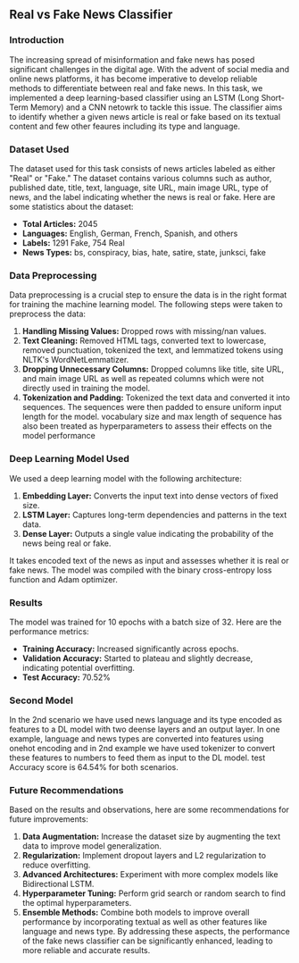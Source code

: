 ## Real vs Fake News Classifier

### Introduction
The increasing spread of misinformation and fake news has posed significant challenges in the digital age. With the advent of social media and online news platforms, it has become imperative to develop reliable methods to differentiate between real and fake news. In this task, we implemented a deep learning-based classifier using an LSTM (Long Short-Term Memory) and a CNN netowrk to tackle this issue. The classifier aims to identify whether a given news article is real or fake based on its textual content and few other feaures including its type and language.

### Dataset Used
The dataset used for this task consists of news articles labeled as either "Real" or "Fake." The dataset contains various columns such as author, published date, title, text, language, site URL, main image URL, type of news, and the label indicating whether the news is real or fake. Here are some statistics about the dataset:

- **Total Articles:** 2045
- **Languages:** English, German, French, Spanish, and others
- **Labels:** 1291 Fake, 754 Real
- **News Types:** bs, conspiracy, bias, hate, satire, state, junksci, fake

### Data Preprocessing
Data preprocessing is a crucial step to ensure the data is in the right format for training the machine learning model. The following steps were taken to preprocess the data:

1. **Handling Missing Values:** Dropped rows with missing/nan values.
2. **Text Cleaning:** Removed HTML tags, converted text to lowercase, removed punctuation, tokenized the text, and lemmatized tokens using NLTK's WordNetLemmatizer.
3. **Dropping Unnecessary Columns:** Dropped columns like title, site URL, and main image URL as well as repeated columns which were not directly used in training the model.
4. **Tokenization and Padding:** Tokenized the text data and converted it into sequences. The sequences were then padded to ensure uniform input length for the model. vocabulary size and max length of sequence has also been treated as hyperparameters to assess their effects on the model performance

### Deep Learning Model Used
We used a deep learning model with the following architecture:

1. **Embedding Layer:** Converts the input text into dense vectors of fixed size.
2. **LSTM Layer:** Captures long-term dependencies and patterns in the text data.
3. **Dense Layer:** Outputs a single value indicating the probability of the news being real or fake.

It takes encoded text of the news as input and assesses whether it is real or fake news. 
The model was compiled with the binary cross-entropy loss function and Adam optimizer.

### Results
The model was trained for 10 epochs with a batch size of 32. Here are the performance metrics:

- **Training Accuracy:** Increased significantly across epochs.
- **Validation Accuracy:** Started to plateau and slightly decrease, indicating potential overfitting.
- **Test Accuracy:** 70.52%

### Second Model
In the 2nd scenario we have used news language and its type encoded as features to a DL model with two deense layers and an output layer. In one example, language and news types are converted into features using onehot encoding  and in 2nd example we have used tokenizer to convert these features to numbers to feed them as input to the DL model.
test Accuracy score is 64.54% for both scenarios.
### Future Recommendations
Based on the results and observations, here are some recommendations for future improvements:

1. **Data Augmentation:** Increase the dataset size by augmenting the text data to improve model generalization.
2. **Regularization:** Implement dropout layers and L2 regularization to reduce overfitting.
3. **Advanced Architectures:** Experiment with more complex models like Bidirectional LSTM.
4. **Hyperparameter Tuning:** Perform grid search or random search to find the optimal hyperparameters.
5. **Ensemble Methods:** Combine both models to improve overall performance by incorporating textual as well as other features like language and news type.
By addressing these aspects, the performance of the fake news classifier can be significantly enhanced, leading to more reliable and accurate results.
